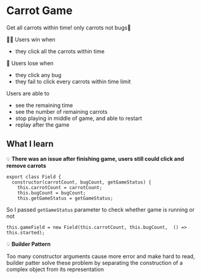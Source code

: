 # Carrot Game

Get all carrots within time!
only carrots not bugs🐛

👏🏻 Users win when
- they click all the carrots within time

🙁 Users lose when 
- they click any bug
- they fail to click every carrots within time limit


Users are able to
- see the remaining time
- see the number of remaining carrots
- stop playing in middle of game, and able to restart
- replay after the game

## What I learn

💡 **There was an issue after finishing game, users still could click and remove carrots**

```
export class Field {
  constructor(carrotCount, bugCount, getGameStatus) {
    this.carrotCount = carrotCount;
    this.bugCount = bugCount;
    this.getGameStatus = getGameStatus;
```
So I passed `getGameStatus` parameter to check whether game is running or not

```
this.gameField = new Field(this.carrotCount, this.bugCount,  () => this.started);
```

💡 **Builder Pattern**

Too many constructor arguments cause more error and make hard to read, 
builder patter solve these problem by separating the construction of a complex object from its representation

